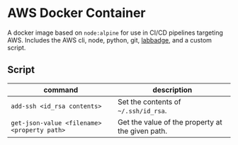 # AWS Docker Container

A docker image based on `node:alpine` for use in CI/CD pipelines targeting AWS. Includes the AWS cli, node, python, git, [labbadge](https://www.npmjs.com/package/labbadge), and a custom script.

## Script

| command                                     | description                                      |
| ------------------------------------------- | ------------------------------------------------ |
| `add-ssh <id_rsa contents>`                 | Set the contents of `~/.ssh/id_rsa`.             |
| `get-json-value <filename> <property path>` | Get the value of the property at the given path. |
